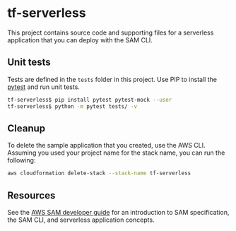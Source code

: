 # tf-serverless

This project contains source code and supporting files for a serverless application that you can deploy with the SAM CLI.

## Unit tests

Tests are defined in the `tests` folder in this project. Use PIP to install the [pytest](https://docs.pytest.org/en/latest/) and run unit tests.

```bash
tf-serverless$ pip install pytest pytest-mock --user
tf-serverless$ python -m pytest tests/ -v
```

## Cleanup

To delete the sample application that you created, use the AWS CLI. Assuming you used your project name for the stack name, you can run the following:

```bash
aws cloudformation delete-stack --stack-name tf-serverless
```

## Resources

See the [AWS SAM developer guide](https://docs.aws.amazon.com/serverless-application-model/latest/developerguide/what-is-sam.html) for an introduction to SAM specification, the SAM CLI, and serverless application concepts.
